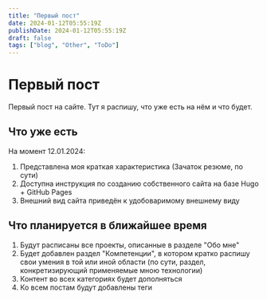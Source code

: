 ```yaml
---
title: "Первый пост"
date: 2024-01-12T05:55:19Z
publishDate: 2024-01-12T05:55:19Z
draft: false
tags: ["blog", "Other", "ToDo"]
---
```


# Первый пост
Первый пост на сайте.
Тут я распишу, что уже есть на нём и что будет.

## Что уже есть
На момент 12.01.2024:
1. Представлена моя краткая характеристика (Зачаток резюме, по сути)
2. Доступна инструкция по созданию собственного сайта на базе Hugo + GitHub Pages
3. Внешний вид сайта приведён к удобоваримому внешнему виду

## Что планируется в ближайшее время
1. Будут расписаны все проекты, описанные в разделе "Обо мне"
2. Будет добавлен раздел "Компетенции", в котором кратко распишу свои умения в той или иной области (по сути, раздел, конкретизирующий применяемые мною технологии)
3. Контент во всех категориях будет дополняться
4. Ко всем постам будут добавлены теги


